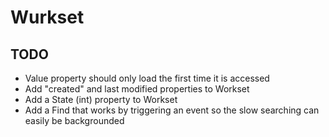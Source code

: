 ﻿# Wurkset #

## TODO ##
* Value property should only load the first time it is accessed
* Add "created" and last modified properties to Workset
* Add a State (int) property to Workset
* Add a Find that works by triggering an event so the slow searching can easily be backgrounded